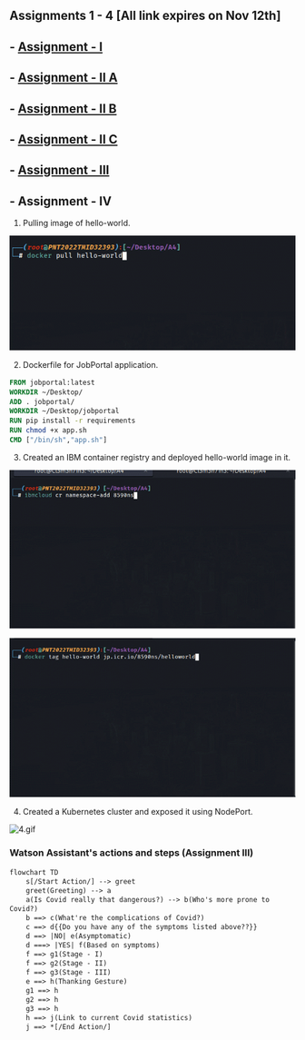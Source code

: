 ## Assignments 1 - 4 \[All link expires on Nov 12th\]

## - [Assignment - I](https://ferry.s3.jp-tok.cloud-object-storage.appdomain.cloud/index.html)
## - [Assignment - II A](http://159.122.174.143:31837)
## - [Assignment - II B](http://159.122.174.143:32208)
## - [Assignment - II C](http://159.122.174.143:30458)
## - [Assignment - III](https://frustum.s3.jp-tok.cloud-object-storage.appdomain.cloud/index.html)
## - Assignment - IV

1. Pulling image of hello-world.  

![1.gif](Assignment%20-%20IV/1.gif)  

2. Dockerfile for JobPortal application.  

```dockerfile
FROM jobportal:latest
WORKDIR ~/Desktop/
ADD . jobportal/
WORKDIR ~/Desktop/jobportal
RUN pip install -r requirements
RUN chmod +x app.sh
CMD ["/bin/sh","app.sh"]
```

3. Created an IBM container registry and deployed hello-world image in it.  

![3_1.gif](Assignment%20-%20IV/3.1.gif)  

![3_2.gif](Assignment%20-%20IV/3.2.gif)

4. Created a Kubernetes cluster and exposed it using NodePort.

![4.gif](Assignment%20-%20IV/4.gif)  


### Watson Assistant's actions and steps (Assignment III)  

```mermaid
flowchart TD
	s[/Start Action/] --> greet
	greet(Greeting) --> a
	a(Is Covid really that dangerous?) --> b(Who's more prone to Covid?)
	b ==> c(What're the complications of Covid?)
	c ==> d{{Do you have any of the symptoms listed above??}}
	d ==> |NO| e(Asymptomatic)
	d ===> |YES| f(Based on symptoms)
	f ==> g1(Stage - I)
	f ==> g2(Stage - II)
	f ==> g3(Stage - III)
	e ==> h(Thanking Gesture)
	g1 ==> h
	g2 ==> h
	g3 ==> h
	h ==> j(Link to current Covid statistics)
	j ==> *[/End Action/]
```

